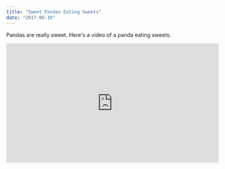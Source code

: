 ```yaml
---
title: "Sweet Pandas Eating Sweets"
date: "2017-08-10"
---
```

Pandas are really sweet. 
Here's a video of a panda eating sweets. 
<iframe width="560" height="315" src="https://www.youtube.com/embed/4n0xNbfJLR8" frameborder="0" allowfullscreen></iframe>
